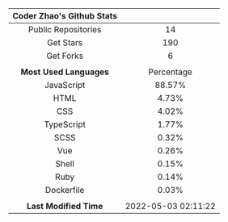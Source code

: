 | **Coder Zhao's Github Stats** | |
|:-:|:-:|
| Public Repositories | 14 |
| Get Stars | 190 |
| Get Forks | 6 |
| | |
| **Most Used Languages** | Percentage |
| JavaScript | 88.57% |
| HTML | 4.73% |
| CSS | 4.02% |
| TypeScript | 1.77% |
| SCSS | 0.32% |
| Vue | 0.26% |
| Shell | 0.15% |
| Ruby | 0.14% |
| Dockerfile | 0.03% |
| | |
| **Last Modified Time** | 2022-05-03 02:11:22 |